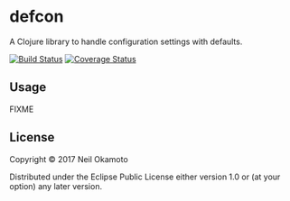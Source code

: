 # defcon

A Clojure library to handle configuration settings with defaults.

[![Build Status](https://travis-ci.org/gonewest818/defcon.svg?branch=master)](https://travis-ci.org/gonewest818/defcon)
[![Coverage Status](https://coveralls.io/repos/github/gonewest818/defcon/badge.svg?branch=master)](https://coveralls.io/github/gonewest818/defcon?branch=master)

## Usage

FIXME

## License

Copyright © 2017 Neil Okamoto

Distributed under the Eclipse Public License either version 1.0 or (at
your option) any later version.
